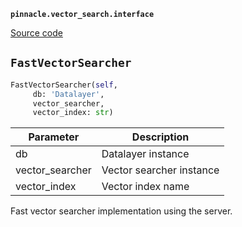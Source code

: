 **`pinnacle.vector_search.interface`** 

[Source code](https://github.com/pinnacle/pinnacle/blob/main/pinnacle/vector_search/interface.py)

## `FastVectorSearcher` 

```python
FastVectorSearcher(self,
     db: 'Datalayer',
     vector_searcher,
     vector_index: str)
```
| Parameter | Description |
|-----------|-------------|
| db | Datalayer instance |
| vector_searcher | Vector searcher instance |
| vector_index | Vector index name |

Fast vector searcher implementation using the server.

